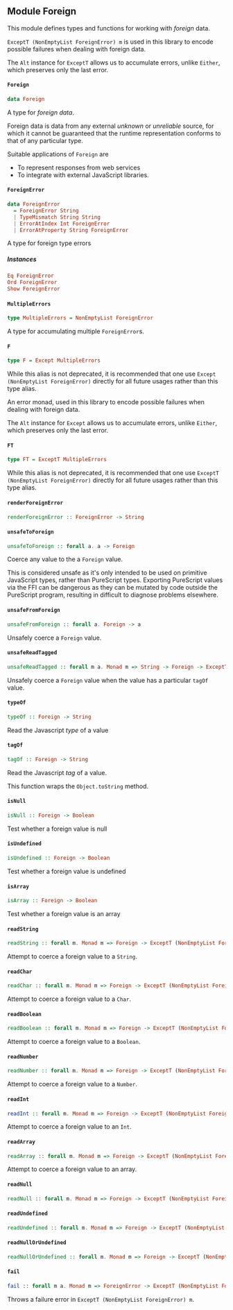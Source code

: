 ## Module Foreign

This module defines types and functions for working with _foreign_
data.

`ExceptT (NonEmptyList ForeignError) m` is used in this library
to encode possible failures when dealing with foreign data.

The `Alt` instance for `ExceptT` allows us to accumulate errors,
unlike `Either`, which preserves only the last error.

#### `Foreign`

``` purescript
data Foreign
```

A type for _foreign data_.

Foreign data is data from any external _unknown_ or _unreliable_
source, for which it cannot be guaranteed that the runtime representation
conforms to that of any particular type.

Suitable applications of `Foreign` are

- To represent responses from web services
- To integrate with external JavaScript libraries.

#### `ForeignError`

``` purescript
data ForeignError
  = ForeignError String
  | TypeMismatch String String
  | ErrorAtIndex Int ForeignError
  | ErrorAtProperty String ForeignError
```

A type for foreign type errors

##### Instances
``` purescript
Eq ForeignError
Ord ForeignError
Show ForeignError
```

#### `MultipleErrors`

``` purescript
type MultipleErrors = NonEmptyList ForeignError
```

A type for accumulating multiple `ForeignError`s.

#### `F`

``` purescript
type F = Except MultipleErrors
```

While this alias is not deprecated, it is recommended
that one use `Except (NonEmptyList ForeignError)` directly
for all future usages rather than this type alias.

An error monad, used in this library to encode possible failures when
dealing with foreign data.

The `Alt` instance for `Except` allows us to accumulate errors,
unlike `Either`, which preserves only the last error.

#### `FT`

``` purescript
type FT = ExceptT MultipleErrors
```

While this alias is not deprecated, it is recommended
that one use `ExceptT (NonEmptyList ForeignError)` directly
for all future usages rather than this type alias.

#### `renderForeignError`

``` purescript
renderForeignError :: ForeignError -> String
```

#### `unsafeToForeign`

``` purescript
unsafeToForeign :: forall a. a -> Foreign
```

Coerce any value to the a `Foreign` value.

This is considered unsafe as it's only intended to be used on primitive
JavaScript types, rather than PureScript types. Exporting PureScript values
via the FFI can be dangerous as they can be mutated by code outside the
PureScript program, resulting in difficult to diagnose problems elsewhere.

#### `unsafeFromForeign`

``` purescript
unsafeFromForeign :: forall a. Foreign -> a
```

Unsafely coerce a `Foreign` value.

#### `unsafeReadTagged`

``` purescript
unsafeReadTagged :: forall m a. Monad m => String -> Foreign -> ExceptT (NonEmptyList ForeignError) m a
```

Unsafely coerce a `Foreign` value when the value has a particular `tagOf`
value.

#### `typeOf`

``` purescript
typeOf :: Foreign -> String
```

Read the Javascript _type_ of a value

#### `tagOf`

``` purescript
tagOf :: Foreign -> String
```

Read the Javascript _tag_ of a value.

This function wraps the `Object.toString` method.

#### `isNull`

``` purescript
isNull :: Foreign -> Boolean
```

Test whether a foreign value is null

#### `isUndefined`

``` purescript
isUndefined :: Foreign -> Boolean
```

Test whether a foreign value is undefined

#### `isArray`

``` purescript
isArray :: Foreign -> Boolean
```

Test whether a foreign value is an array

#### `readString`

``` purescript
readString :: forall m. Monad m => Foreign -> ExceptT (NonEmptyList ForeignError) m String
```

Attempt to coerce a foreign value to a `String`.

#### `readChar`

``` purescript
readChar :: forall m. Monad m => Foreign -> ExceptT (NonEmptyList ForeignError) m Char
```

Attempt to coerce a foreign value to a `Char`.

#### `readBoolean`

``` purescript
readBoolean :: forall m. Monad m => Foreign -> ExceptT (NonEmptyList ForeignError) m Boolean
```

Attempt to coerce a foreign value to a `Boolean`.

#### `readNumber`

``` purescript
readNumber :: forall m. Monad m => Foreign -> ExceptT (NonEmptyList ForeignError) m Number
```

Attempt to coerce a foreign value to a `Number`.

#### `readInt`

``` purescript
readInt :: forall m. Monad m => Foreign -> ExceptT (NonEmptyList ForeignError) m Int
```

Attempt to coerce a foreign value to an `Int`.

#### `readArray`

``` purescript
readArray :: forall m. Monad m => Foreign -> ExceptT (NonEmptyList ForeignError) m (Array Foreign)
```

Attempt to coerce a foreign value to an array.

#### `readNull`

``` purescript
readNull :: forall m. Monad m => Foreign -> ExceptT (NonEmptyList ForeignError) m (Maybe Foreign)
```

#### `readUndefined`

``` purescript
readUndefined :: forall m. Monad m => Foreign -> ExceptT (NonEmptyList ForeignError) m (Maybe Foreign)
```

#### `readNullOrUndefined`

``` purescript
readNullOrUndefined :: forall m. Monad m => Foreign -> ExceptT (NonEmptyList ForeignError) m (Maybe Foreign)
```

#### `fail`

``` purescript
fail :: forall m a. Monad m => ForeignError -> ExceptT (NonEmptyList ForeignError) m a
```

Throws a failure error in `ExceptT (NonEmptyList ForeignError) m`.



